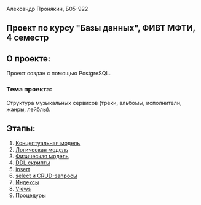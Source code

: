 Александр Пронякин, Б05-922

## Проект по курсу "Базы данных", ФИВТ МФТИ, 4 семестр

## О проекте: 

Проект создан с помощью PostgreSQL.

### Тема проекта: 

Структура музыкальных сервисов (треки, альбомы, исполнители, жанры, лейблы).



## Этапы:

1. [Концептуальная модель](https://github.com/7aa7oo7aa7/DB_project/tree/main/conceptual_model)
2. [Логическая модель](https://github.com/7aa7oo7aa7/DB_project/tree/main/logical_model)
3. [Физическая модель](https://github.com/7aa7oo7aa7/DB_project/blob/main/physical_model/physical_model.png)
4. [DDL скрипты](https://github.com/7aa7oo7aa7/DB_project/tree/main/SQL/DDL)
5. [insert](https://github.com/7aa7oo7aa7/DB_project/tree/main/SQL/insert)
6. [select и CRUD-запросы](https://github.com/7aa7oo7aa7/DB_project/tree/main/SQL/select)
7. [Индексы](https://github.com/7aa7oo7aa7/DB_project/blob/main/SQL/index/index.sql)
8. [Views](https://github.com/7aa7oo7aa7/DB_project/tree/main/SQL/view)
9. [Процедуры](https://github.com/7aa7oo7aa7/DB_project/blob/main/SQL/functions/procedures.sql)
